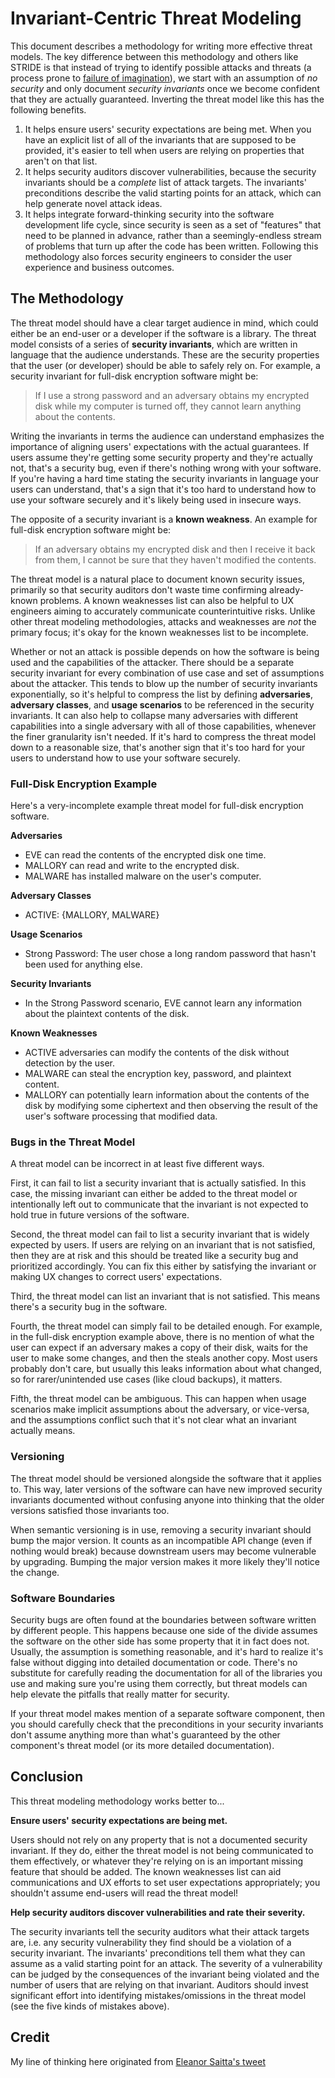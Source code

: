 Invariant-Centric Threat Modeling
==================================

This document describes a methodology for writing more effective threat models. The key
difference between this methodology and others like STRIDE is
that instead of trying to identify possible attacks and threats (a process prone
to [failure of
imagination](https://en.wikipedia.org/wiki/Failure_of_imagination)), we start
with an assumption of *no security* and only document *security invariants* once
we become confident that they are actually guaranteed. Inverting the threat model
like this has the following benefits.

1. It helps ensure users' security expectations are being met. When you have an
   explicit list of all of the invariants that are supposed to be provided, it's
   easier to tell when users are relying on properties that aren't on that list.
2. It helps security auditors discover vulnerabilities, because the security
   invariants should be a *complete* list of attack targets. The invariants'
   preconditions describe the valid starting points for an attack, which can
   help generate novel attack ideas.
3. It helps integrate forward-thinking security into the software development
   life cycle, since security is seen as a set of "features" that need to be
   planned in advance, rather than a seemingly-endless stream of problems that
   turn up after the code has been written. Following this methodology also
   forces security engineers to consider the user experience and business
   outcomes.

## The Methodology

The threat model should have a clear target audience in mind, which could either
be an end-user or a developer if the software is a library. The threat model
consists of a series of **security invariants**, which are written in language
that the audience understands. These are the security properties that the user
(or developer) should be able to safely rely on. For example, a security
invariant for full-disk encryption software might be:

> If I use a strong password and an adversary obtains my encrypted disk while
> my computer is turned off, they cannot learn anything about the contents.

Writing the invariants in terms the audience can understand emphasizes the
importance of aligning users' expectations with the actual guarantees. If users
assume they're getting some security property and they're actually not, that's
a security bug, even if there's nothing wrong with your software. If you're
having a hard time stating the security invariants in language your users can
understand, that's a sign that it's too hard to understand how to use your
software securely and it's likely being used in insecure ways.

The opposite of a security invariant is a **known weakness**. An example for
full-disk encryption software might be:

> If an adversary obtains my encrypted disk and then I receive it back from
> them, I cannot be sure that they haven't modified the contents.

The threat model is a natural place to document known security issues, primarily
so that security auditors don't waste time confirming already-known problems.
A known weaknesses list can also be helpful to UX engineers aiming to accurately
communicate counterintuitive risks. Unlike other threat modeling methodologies,
attacks and weaknesses are *not* the primary focus; it's okay for the known
weaknesses list to be incomplete.

Whether or not an attack is possible depends on how the software is being used
and the capabilities of the attacker. There should be a separate security
invariant for every combination of use case and set of assumptions about the
attacker. This tends to blow up the number of security invariants exponentially,
so it's helpful to compress the list by defining **adversaries**, **adversary
classes**, and **usage scenarios** to be referenced in the security invariants.
It can also help to collapse many adversaries with different capabilities into
a single adversary with all of those capabilities, whenever the finer
granularity isn't needed. If it's hard to compress the threat model down to
a reasonable size, that's another sign that it's too hard for your users to
understand how to use your software securely.

### Full-Disk Encryption Example

Here's a very-incomplete example threat model for full-disk encryption software.

**Adversaries**
- EVE can read the contents of the encrypted disk one time.
- MALLORY can read and write to the encrypted disk.
- MALWARE has installed malware on the user's computer.

**Adversary Classes**
- ACTIVE: {MALLORY, MALWARE}

**Usage Scenarios**

- Strong Password: The user chose a long random password that hasn't been used
  for anything else.

**Security Invariants**

- In the Strong Password scenario, EVE cannot learn any information about the
  plaintext contents of the disk.

**Known Weaknesses**

- ACTIVE adversaries can modify the contents of the disk without detection by
  the user.
- MALWARE can steal the encryption key, password, and plaintext content.
- MALLORY can potentially learn information about the contents of the disk by
  modifying some ciphertext and then observing the result of the user's software
  processing that modified data.

### Bugs in the Threat Model

A threat model can be incorrect in at least five different ways.

First, it can fail to list a security invariant that is actually satisfied. In
this case, the missing invariant can either be added to the threat model or
intentionally left out to communicate that the invariant is not expected to hold
true in future versions of the software.

Second, the threat model can fail to list a security invariant that is widely
expected by users. If users are relying on an invariant that is not satisfied,
then they are at risk and this should be treated like a security bug and
prioritized accordingly. You can fix this either by satisfying the invariant or
making UX changes to correct users' expectations.

Third, the threat model can list an invariant that is not satisfied. This means
there's a security bug in the software.

Fourth, the threat model can simply fail to be detailed enough. For example, in
the full-disk encryption example above, there is no mention of what the
user can expect if an adversary makes a copy of their disk, waits for the user
to make some changes, and then the steals another copy. Most users probably
don't care, but usually this leaks information about what changed, so for
rarer/unintended use cases (like cloud backups), it matters.

Fifth, the threat model can be ambiguous. This can happen when usage scenarios
make implicit assumptions about the adversary, or vice-versa, and the
assumptions conflict such that it's not clear what an invariant actually means.

### Versioning

The threat model should be versioned alongside the software that it applies to.
This way, later versions of the software can have new improved security
invariants documented without confusing anyone into thinking that the older
versions satisfied those invariants too.

When semantic versioning is in use, removing a security invariant should bump
the major version. It counts as an incompatible API change (even if nothing
would break) because downstream users may become vulnerable by upgrading.
Bumping the major version makes it more likely they'll notice the change.

### Software Boundaries

Security bugs are often found at the boundaries between software written by
different people. This happens because one side of the divide assumes the
software on the other side has some property that it in fact does not. Usually,
the assumption is something reasonable, and it's hard to realize it's false
without digging into detailed documentation or code. There's no substitute for
carefully reading the documentation for all of the libraries you use and making
sure you're using them correctly, but threat models can help elevate the
pitfalls that really matter for security.

If your threat model makes mention of a separate software component, then you
should carefully check that the preconditions in your security invariants don't
assume anything more than what's guaranteed by the other component's threat
model (or its more detailed documentation).

## Conclusion

This threat modeling methodology works better to...

**Ensure users' security expectations are being met.**

Users should not rely on any property that is not a documented security
invariant. If they do, either the threat model is not being communicated to them
effectively, or whatever they're relying on is an important missing feature that
should be added. The known weaknesses list can aid communications and UX efforts
to set user expectations appropriately; you shouldn't assume end-users will read
the threat model!

**Help security auditors discover vulnerabilities and rate their severity.**

The security invariants tell the security auditors what their attack targets are,
i.e. any security vulnerability they find should be a violation of a security
invariant. The invariants' preconditions tell them what they can assume as
a valid starting point for an attack. The severity of a vulnerability can be
judged by the consequences of the invariant being violated and the number of
users that are relying on that invariant. Auditors should invest significant
effort into identifying mistakes/omissions in the threat model (see the five
kinds of mistakes above).

## Credit

My line of thinking here originated from [Eleanor Saitta's tweet](https://twitter.com/Dymaxion/status/1151214240658837506)
